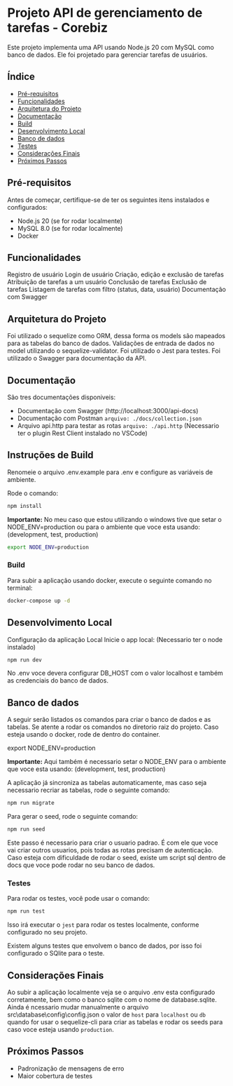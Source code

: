 # Projeto API de gerenciamento de tarefas - Corebiz

Este projeto implementa uma API usando Node.js 20 com MySQL como banco de dados. Ele foi projetado para gerenciar tarefas de usuários.

## Índice

- [Pré-requisitos](#pré-requisitos)
- [Funcionalidades](#funcionalidades)
- [Arquitetura do Projeto](#arquitetura-do-projeto)
- [Documentação](#documentação)
- [Build](#instruções-de-build)
- [Desenvolvimento Local](#desenvolvimento-local)
- [Banco de dados](#banco-de-dados)
- [Testes](#instruções-de-testes)
- [Considerações Finais](#considerações-finais)
- [Próximos Passos](#próximos-passos)

## Pré-requisitos

Antes de começar, certifique-se de ter os seguintes itens instalados e configurados:

- Node.js 20 (se for rodar localmente)
- MySQL 8.0 (se for rodar localmente)
- Docker

## Funcionalidades
  Registro de usuário
  Login de usuário
  Criação, edição e exclusão de tarefas
  Atribuição de tarefas a um usuário
  Conclusão de tarefas
  Exclusão de tarefas
  Listagem de tarefas com filtro (status, data, usuário)
  Documentação com Swagger

## Arquitetura do Projeto
  Foi utilizado o sequelize como ORM, dessa forma os models são mapeados para as tabelas do banco de dados.
  Validações de entrada de dados no model utilizando o sequelize-validator.
  Foi utilizado o Jest para testes.
  Foi utilizado o Swagger para documentação da API.

## Documentação

São tres documentações disponiveis:

- Documentação com Swagger (http://localhost:3000/api-docs)
- Documentação com Postman `arquivo: ./docs/collection.json`
- Arquivo api.http para testar as rotas `arquivo: ./api.http` (Necessario ter o plugin Rest Client instalado no VSCode)

## Instruções de Build

Renomeie o arquivo .env.example para .env e configure as variáveis de ambiente.

Rode o comando:
```bash
npm install
```
**Importante:** No meu caso que estou utilizando o windows tive que setar o NODE_ENV=production ou para o ambiente que voce esta usando: (development, test, production)
```bash
export NODE_ENV=production
```
### Build

Para subir a aplicação usando docker, execute o seguinte comando no terminal:

```bash
docker-compose up -d
```


## Desenvolvimento Local
Configuração da aplicação Local
Inicie o app local: (Necessario ter o node instalado)
```bash
npm run dev
```
No .env voce devera configurar DB_HOST com o valor localhost e também as credenciais do banco de dados.

## Banco de dados

A seguir serão listados os comandos para criar o banco de dados e as tabelas.
Se atente a rodar os comandos no diretorio raiz do projeto.
Caso esteja usando o docker, rode de dentro do container.

export NODE_ENV=production

**Importante:** Aqui também é necessario setar o NODE_ENV para o ambiente que voce esta usando: (development, test, production)

A aplicação já sincroniza as tabelas automaticamente, mas caso seja necessario recriar as tabelas, rode o seguinte comando:
```bash
npm run migrate
```

Para gerar o seed, rode o seguinte comando:
```bash
npm run seed
```

Este passo é necessario para criar o usuario padrao. É com ele que voce vai criar outros usuarios, pois todas as rotas precisam de autenticação.
Caso esteja com dificuldade de rodar o seed, existe um script sql dentro de docs que voce pode rodar no seu banco de dados.


### Testes

Para rodar os testes, você pode usar o comando:

```bash
npm run test
```

Isso irá executar o `jest` para rodar os testes localmente, conforme configurado no seu projeto.

Existem alguns testes que envolvem o banco de dados, por isso foi configurado o SQlite para o teste.

## Considerações Finais

Ao subir a aplicação localmente veja se o arquivo .env esta configurado corretamente, bem como o banco sqlite com o nome de database.sqlite.
Ainda é ncessario mudar manualmente o arquivo src\database\config\config.json o valor de `host` para `localhost` ou `db` 	quando for usar o sequelize-cli para criar as tabelas e rodar os seeds para caso voce esteja usando `production`.


## Próximos Passos

- Padronização de mensagens de erro
- Maior cobertura de testes

